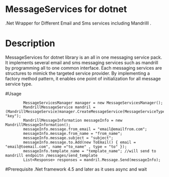 # MessageServices  for dotnet
.Net Wrapper for Different Email and Sms services including Mandrilll . 

# Description
MessageServices for dotnet library is an all in one messaging service pack. It implements several email and sms messaging services such as mandrill by programming all to one common interface. Each messaging services are structures to mimick the targeted service provider. By implementing a factory method pattern, it enables one point of initialization for all message service type.
   
#Usage

            MessageServicesManager manager = new MessageServicesManager();
            MandrillMessageService mandril = (MandrillMessageService)manager.CreateMessageService(MessageServiceType.Mandrill, "key");
            MandrillMessageInformation messageInfo = new MandrillMessageInformation();
            messageInfo.message.from_email = "email@emailfrom.com";
            messageInfo.message.from_name = "from_name";
            messageInfo.message.subject = "subject";
            messageInfo.message.to.Add(new ToEmail() { email = "email@toemail.com", name ="to_name" , type = "to" });
            messageInfo.template_name = "template_name"; //will send to mandrill endpoitn /messages/send_template
            List<Response> responses = mandril.Message.Send(messageInfo);
            
#Prerequisite
.Net framework 4.5 and later as it uses async and wait
